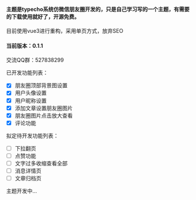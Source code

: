 #### 主题是typecho系统仿微信朋友圈开发的，只是自己学习写的一个主题，有需要的下载使用就好了，开源免费。

目前使用vue3进行重构，采用单页方式，放弃SEO

#### 当前版本：0.1.1

交流QQ群：527838299

已开发功能列表：
- [x] 朋友圈顶部背景图设置
- [x] 用户头像设置
- [x] 用户昵称设置
- [x] 添加文章设置朋友圈图片
- [x] 朋友圈图片点击放大查看
- [x] 评论功能

拟定待开发功能列表：
- [ ] 下拉翻页
- [ ] 点赞功能
- [ ] 文字过多收缩查看全部
- [ ] 消息详情页
- [ ] 文章归档页

主题开发中...
